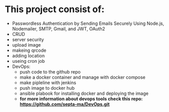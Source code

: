 
# This project consist of:

- Passwordless Authentication by Sending Emails Securely Using Node.js, Nodemailer, SMTP, Gmail, and JWT, OAuth2
- CRUD
- server security
- upload image
- makeing qrcode
- adding location
- useing cron job
- DevOps:
  - push code to the github repo
  - make a docker container and manage with docker compose
  - make pipleline with jenkins
  - push image to docker hub
  - ansible plabook for installing docker and deploying the image
  - **for more information about devops tools check this repo: https://github.com/septa-ma/DevOps.git**
